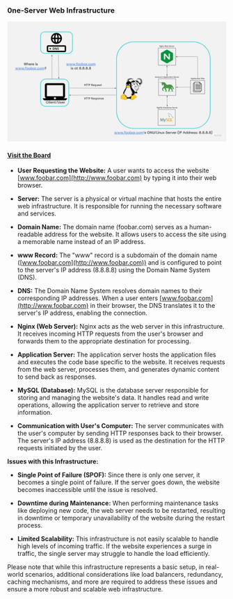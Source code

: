 ### 0ne-Server Web Infrastructure
[![](https://raw.githubusercontent.com/tkirwa/alx-system_engineering-devops/master/0x09-web_infrastructure_design/images/0-simple_web_stack.jpg)](https://raw.githubusercontent.com/tkirwa/alx-system_engineering-devops/master/0x09-web_infrastructure_design/images/0-simple_web_stack.jpg)

#### [Visit the Board](https://miro.com/app/board/uXjVMETKs68=/ "Visit the Board") 
*   **User Requesting the Website:** A user wants to access the website [www.foobar.com](http://www.foobar.com) by typing it into their web browser.
    
*   **Server:** The server is a physical or virtual machine that hosts the entire web infrastructure. It is responsible for running the necessary software and services.
    
*   **Domain Name:** The domain name (foobar.com) serves as a human-readable address for the website. It allows users to access the site using a memorable name instead of an IP address.
    
*   **www Record:** The "www" record is a subdomain of the domain name ([www.foobar.com](http://www.foobar.com)) and is configured to point to the server's IP address (8.8.8.8) using the Domain Name System (DNS).
    
*   **DNS:** The Domain Name System resolves domain names to their corresponding IP addresses. When a user enters [www.foobar.com](http://www.foobar.com) in their browser, the DNS translates it to the server's IP address, enabling the connection.
    
*   **Nginx (Web Server):** Nginx acts as the web server in this infrastructure. It receives incoming HTTP requests from the user's browser and forwards them to the appropriate destination for processing.
    
*   **Application Server:** The application server hosts the application files and executes the code base specific to the website. It receives requests from the web server, processes them, and generates dynamic content to send back as responses.
    
*   **MySQL (Database):** MySQL is the database server responsible for storing and managing the website's data. It handles read and write operations, allowing the application server to retrieve and store information.
    
*   **Communication with User's Computer:** The server communicates with the user's computer by sending HTTP responses back to their browser. The server's IP address (8.8.8.8) is used as the destination for the HTTP requests initiated by the user.

**Issues with this Infrastructure:**

*   **Single Point of Failure (SPOF):** Since there is only one server, it becomes a single point of failure. If the server goes down, the website becomes inaccessible until the issue is resolved.
    
*   **Downtime during Maintenance:** When performing maintenance tasks like deploying new code, the web server needs to be restarted, resulting in downtime or temporary unavailability of the website during the restart process.
    
*   **Limited Scalability:** This infrastructure is not easily scalable to handle high levels of incoming traffic. If the website experiences a surge in traffic, the single server may struggle to handle the load efficiently.


Please note that while this infrastructure represents a basic setup, in real-world scenarios, additional considerations like load balancers, redundancy, caching mechanisms, and more are required to address these issues and ensure a more robust and scalable web infrastructure.